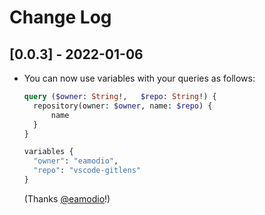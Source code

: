 # Change Log

## [0.0.3] - 2022-01-06

- You can now use variables with your queries as follows:
  ```graphql
  query ($owner: String!,	$repo: String!) { 
    repository(owner: $owner, name: $repo) {
        name
    }
  }

  variables {
    "owner": "eamodio",
    "repo": "vscode-gitlens"
  }
  ```
  (Thanks [@eamodio](https://github.com/eamodio)!)
